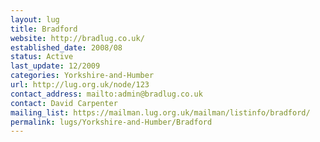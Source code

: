 ```yaml
---
layout: lug
title: Bradford
website: http://bradlug.co.uk/
established_date: 2008/08
status: Active
last_update: 12/2009
categories: Yorkshire-and-Humber
url: http://lug.org.uk/node/123
contact_address: mailto:admin@bradlug.co.uk
contact: David Carpenter
mailing_list: https://mailman.lug.org.uk/mailman/listinfo/bradford/
permalink: lugs/Yorkshire-and-Humber/Bradford
---
```

